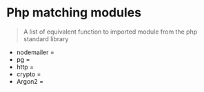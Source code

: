 # Php matching modules

> A list of equivalent function to imported module from the php standard library

- nodemailer =
- pg =
- http =
- crypto =
- Argon2 =
